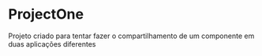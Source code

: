 # ProjectOne

Projeto criado para tentar fazer o compartilhamento de um componente em duas aplicações diferentes
